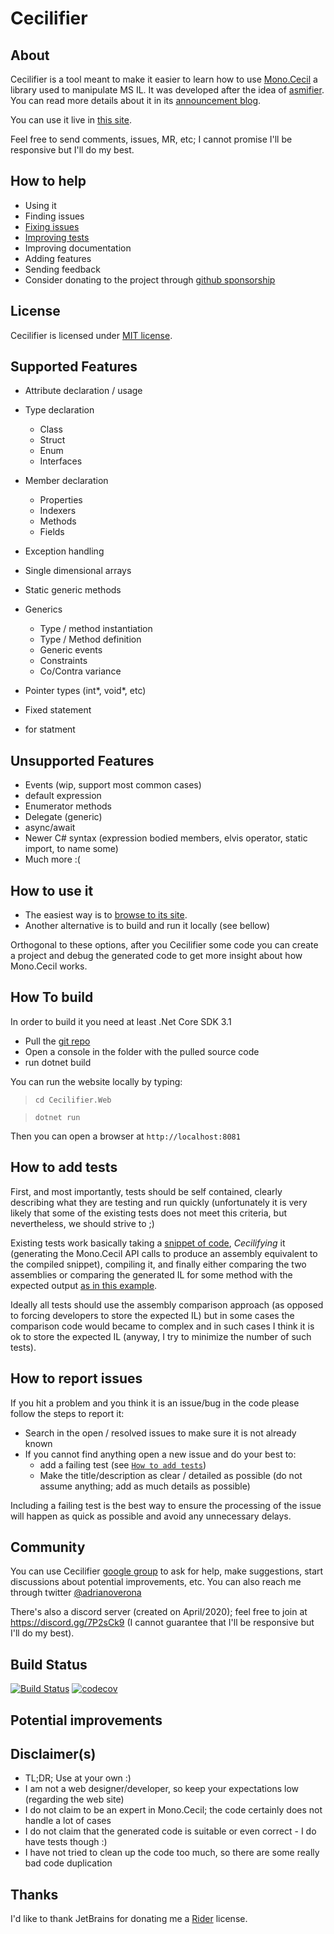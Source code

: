 
Cecilifier
====

About
---
Cecilifier is a tool meant to make it easier to learn how to use [Mono.Cecil](https://github.com/jbevain/cecil) a library used to manipulate MS IL. It was developed after the idea of [asmifier](https://asm.ow2.io/faq.html#Q10). You can read more details about it in its [announcement blog](https://programing-fun.blogspot.com/2019/02/making-it-easier-to-getting-started.html).

You can use it live in [this site](https://cecilifier.me/).

Feel free to send comments, issues, MR, etc; I cannot promise I'll be responsive but I'll do my best.

How to help
---
- Using it
- Finding issues
- [Fixing issues](https://github.com/adrianoc/cecilifier/issues)
- [Improving tests](https://github.com/adrianoc/cecilifier/tree/master/Cecilifier.Core.Tests)
- Improving documentation
- Adding features
- Sending feedback
- Consider donating to the project through [github sponsorship](https://github.com/sponsors/adrianoc)

License
---
Cecilifier is licensed under [MIT license](license.md).

Supported Features
---- 
- Attribute declaration / usage
- Type declaration
	- Class
	- Struct
	- Enum
	- Interfaces
-  Member  declaration
	- Properties
	- Indexers
	- Methods
	- Fields
- Exception handling

- Single dimensional arrays
- Static generic methods

- Generics 
	- Type / method instantiation
    - Type / Method definition
    - Generic events
    - Constraints
    - Co/Contra variance     
- Pointer types (int*, void*, etc)
- Fixed statement
- for statment
     
Unsupported Features
---
- Events (wip, support most common cases)
- default expression
- Enumerator methods
- Delegate (generic)
- async/await
- Newer C# syntax (expression bodied members, elvis operator, static import, to name some)
- Much more :(

How to use it
---
- The easiest way is to [browse to its site](https://cecilifier.me/).
- Another alternative is to build and run it  locally (see bellow)

Orthogonal to these options, after you Cecilifier some code you can create a project and debug the generated code to get more insight about how Mono.Cecil works.

How To build
---
In order to build it you need at least .Net Core SDK 3.1

- Pull the [git repo](https://github.com/adrianoc/cecilifier)
- Open a console in the folder with the pulled source code
- run dotnet build

You can run the website locally by typing:

> `cd Cecilifier.Web`

> `dotnet run`

Then you can open a browser at `http://localhost:8081`


How to add tests
---
First, and most importantly, tests should be self contained, clearly describing what they are testing and run quickly (unfortunately it is very likely that some of the existing tests does not meet this criteria, but nevertheless, we should strive to ;)

Existing tests work basically taking a [snippet of code](https://github.com/adrianoc/cecilifier/blob/dev/Cecilifier.Core.Tests/TestResources/Integration/CodeBlock/Conditional/IfStatement.cs.txt), _Cecilifying_ it (generating the Mono.Cecil API calls to produce an assembly equivalent to the compiled snippet), compiling it,  and finally either comparing the two assemblies or comparing the generated IL for some method with the expected output [as in this example](https://github.com/adrianoc/cecilifier/blob/dev/Cecilifier.Core.Tests/TestResources/Integration/CodeBlock/Conditional/IfStatement.cs.il.txt). 

Ideally all tests should use the assembly comparison approach (as opposed to forcing developers to store the expected IL) but in some cases the comparison code would became to complex and in such cases I think it is ok to store the expected IL (anyway, I try to minimize the number of such tests).

How to report issues
---
If you hit a problem and you think it is an issue/bug in the code please follow the steps to report it:
- Search in the open / resolved issues to make sure it is not already known 
- If you cannot find anything open a new issue and do your best to:
	- add a failing test (see [`How to add tests`](#how-to-add-tests))
	- Make the title/description as clear / detailed as possible (do not assume anything; add as much details as possible)

Including a failing test is the best way to ensure the processing of the issue will happen as quick as possible and avoid any unnecessary delays.

Community
---
You can use Cecilifier [google group](https://groups.google.com/forum/#!forum/cecilifier) to ask for help, make suggestions, start discussions about potential improvements, etc. You can also reach me through twitter [@adrianoverona](https://twitter.com/adrianoverona)

There's also a discord server (created on April/2020); feel free to join at https://discord.gg/7P2sCk9 (I cannot guarantee that I'll be responsive but I'll do my best).

Build Status
---
[![Build Status](https://travis-ci.com/adrianoc/cecilifier.svg?branch=main)](https://travis-ci.com/adrianoc/cecilifier)
[![codecov](https://codecov.io/gh/adrianoc/cecilifier/branch/main/graph/badge.svg?token=XJFIRCUES3)](https://codecov.io/gh/adrianoc/cecilifier)

Potential improvements
---


Disclaimer(s)
---
- TL;DR; Use at your own :)
- I am not a web designer/developer, so keep your expectations low (regarding the web site)
- I do not claim to be an expert in Mono.Cecil; the code certainly does not handle a lot of cases
- I do not claim that the generated code is suitable or even correct - I do have tests though :)
- I have not tried to clean up the code too much, so there are some really bad code duplication

Thanks
---

I'd like to thank JetBrains for donating me a [Rider](https://www.jetbrains.com/rider/) license.   
